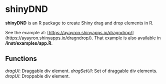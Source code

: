 # shinyDND
__shinyDND__ is an R package to create Shiny drag and drop elements in R.

See the example at: [https://ayayron.shinyapps.io/dragndrop/](https://ayayron.shinyapps.io/dragndrop/). That example is also available in __/inst/examples/app.R__.

## Functions

_dragUI_: Draggable div element.
_dragSetUI_: Set of draggable div elements.
_dropUI_: Droppable div element.
